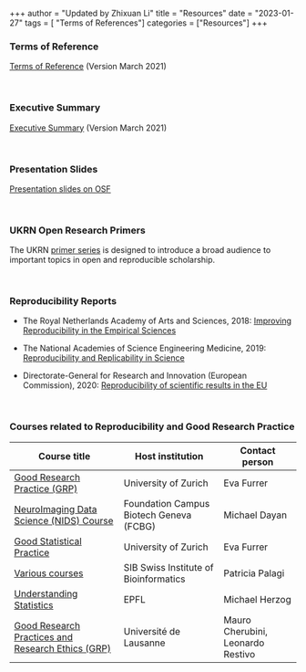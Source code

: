 +++
author = "Updated by Zhixuan Li"
title = "Resources"
date = "2023-01-27"
tags = [ "Terms of References"]
categories = ["Resources"]
+++

### Terms of Reference
[Terms of Reference](SwissRNTermsofReferenceV05.pdf) (Version March 2021)

&nbsp;

### Executive Summary
[Executive Summary](SwissRNExecutiveSummary.pdf) (Version March 2021)

&nbsp;

### Presentation Slides
[Presentation slides on OSF](https://osf.io/gzntw/)

&nbsp;

### UKRN Open Research Primers
The UKRN [primer series](https://www.ukrn.org/primers/) is designed to introduce a broad audience to important topics in open and reproducible scholarship.

&nbsp;

### Reproducibility Reports
* The Royal Netherlands Academy of Arts and Sciences, 2018: [Improving Reproducibility in the Empirical Sciences](https://www.knaw.nl/en/news/publications/replication-studies)

* The National Academies of Science Engineering Medicine, 2019:
[Reproducibility and Replicability in Science](https://www.nationalacademies.org/our-work/reproducibility-and-replicability-in-science)

* Directorate-General for Research and Innovation (European Commission), 2020: [Reproducibility of scientific results in the EU](https://op.europa.eu/en/publication-detail/-/publication/6bc538ad-344f-11eb-b27b-01aa75ed71a1/language-en)

&nbsp;


### Courses related to Reproducibility and Good Research Practice
Course title | Host institution | Contact person
-------------|------------------|---------------
[Good Research Practice (GRP)](https://www.crs.uzh.ch/en/training/GoodResearchPractice.html)| University of Zurich | Eva Furrer
[NeuroImaging Data Science (NIDS) Course](https://www.campusbiotech.ch/en/node/934) | Foundation Campus Biotech Geneva (FCBG) | Michael Dayan
[Good Statistical Practice](https://studentservices.uzh.ch/uzh/anonym/vvz/index.html?sap-language=DE&sap-ui-language=DE#/details/2020/003/SM/50954674)| University of Zurich | Eva Furrer
[Various courses](https://www.sib.swiss/training/upcoming-training-courses)| SIB Swiss Institute of Bioinformatics | Patricia Palagi
[Understanding Statistics](https://edu.epfl.ch/coursebook/en/understanding-statistics-and-experimental-design-BIO-449)| EPFL | Michael Herzog
[Good Research Practices and Research Ethics (GRP)](UNIL_GRP_syllabous.pdf) | Université de Lausanne |Mauro Cherubini, Leonardo Restivo
